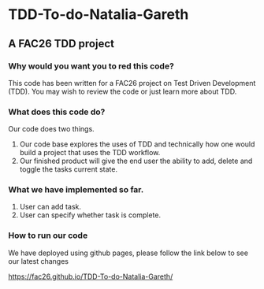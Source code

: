 # TDD-To-do-Natalia-Gareth

## A FAC26 TDD project 

### Why would you want you to red this code?

This code has been written for a FAC26 project on Test Driven Development (TDD). You may wish to review the code or just learn more about TDD.

### What does this code do?

Our code does two things.

1. Our code base explores the uses of TDD and technically how one would build a project that uses the TDD workflow. 
2. Our finished product will give the end user the ability to add, delete and toggle the tasks current state.

### What we have implemented so far.

1. User can add task.
2. User can specify whether task is complete.

### How to run our code

We have deployed using github pages, please follow the link below to see our latest changes 

https://fac26.github.io/TDD-To-do-Natalia-Gareth/
